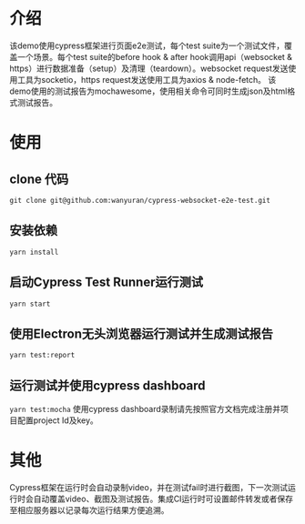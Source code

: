 
# 介绍
该demo使用cypress框架进行页面e2e测试，每个test suite为一个测试文件，覆盖一个场景。每个test suite的before hook & after hook调用api（websocket & https）进行数据准备（setup）及清理（teardown）。websocket request发送使用工具为socketio，https request发送使用工具为axios & node-fetch。
该demo使用的测试报告为mochawesome，使用相关命令可同时生成json及html格式测试报告。

# 使用
## clone 代码
```git clone git@github.com:wanyuran/cypress-websocket-e2e-test.git```
## 安装依赖
```yarn install```
## 启动Cypress Test Runner运行测试
```yarn start```
## 使用Electron无头浏览器运行测试并生成测试报告
```yarn test:report```
## 运行测试并使用cypress dashboard
```yarn test:mocha```
使用cypress dashboard录制请先按照官方文档完成注册并项目配置project Id及key。

# 其他
Cypress框架在运行时会自动录制video，并在测试fail时进行截图，下一次测试运行时会自动覆盖video、截图及测试报告。集成CI运行时可设置邮件转发或者保存至相应服务器以记录每次运行结果方便追溯。


